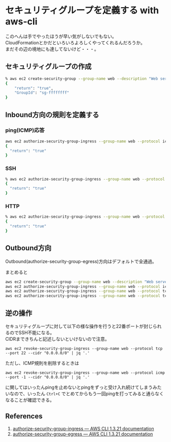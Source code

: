 セキュリティグループを定義する with aws-cli
===========================================

このへんは手でやったほうが早い気がしないでもない。  
CloudFormationとかだといろいろよろしくやってくれるんだろうか。  
まだその辺の境地にも達してないけど・・・。

セキュリティグループの作成
---------------------------

```zsh
% aws ec2 create-security-group --group-name web --description "Web server role security group."
{
    "return": "true", 
    "GroupId": "sg-ffffffff"
}
```

Inbound方向の規則を定義する
---------------------------

### ping(ICMP)応答

```zsh
aws ec2 authorize-security-group-ingress --group-name web --protocol icmp --port -1 --cidr "0.0.0.0/0" | jq '.'
{
  "return": "true"
}
```

### SSH

```zsh
% aws ec2 authorize-security-group-ingress --group-name web --protocol tcp --port 22 --cidr "0.0.0.0/0" | jq '.'
{
  "return": "true"
}
```

### HTTP

```zsh
% aws ec2 authorize-security-group-ingress --group-name web --protocol tcp --port 80 --cidr "0.0.0.0/0" | jq '.'
{
  "return": "true"
}
```

Outbound方向
--------------

Outbound(authorize-security-group-egress)方向はデフォルトで全通過。

まとめると

```zsh
aws ec2 create-security-group --group-name web --description "Web server role security group." | jq '.'
aws ec2 authorize-security-group-ingress --group-name web --protocol icmp --port -1 --cidr "0.0.0.0/0" | jq '.'
aws ec2 authorize-security-group-ingress --group-name web --protocol tcp --port 22 --cidr "0.0.0.0/0" | jq '.'
aws ec2 authorize-security-group-ingress --group-name web --protocol tcp --port 80 --cidr "0.0.0.0/0" | jq '.'
```

逆の操作
----------

セキュリティグループに対して以下の様な操作を行うと22番ポートが封じられるのでSSH不能になる。  
CIDRまできちんと記述しないといけないので注意。

```
aws ec2 revoke-security-group-ingress --group-name web --protocol tcp --port 22 --cidr "0.0.0.0/0" | jq '.'
```

ただし、ICMP規則を削除するときは

```
aws ec2 revoke-security-group-ingress --group-name web --protocol icmp --port -1 --cidr "0.0.0.0/0" | jq '.'
```

に関してはいったんpingを止めないとpingをずっと受け入れ続けてしまうみたいなので、いったん `Ctrl+C` でとめてからもう一回pingを打ってみると通らなくなることが確認できる。

References
-------------

1. [authorize-security-group-ingress — AWS CLI 1.3.21 documentation](http://docs.aws.amazon.com/cli/latest/reference/ec2/authorize-security-group-ingress.html)
1. [authorize-security-group-egress — AWS CLI 1.3.21 documentation](http://docs.aws.amazon.com/cli/latest/reference/ec2/authorize-security-group-egress.html)
